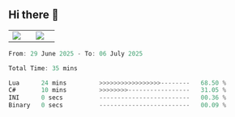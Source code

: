 ## Hi there 👋

<p align="center">
  <table align="center">
  <tr border="none">
  <td width="35%" align="center">
    <img  align="center"  src="http://github-profile-summary-cards.vercel.app/api/cards/stats?username=ricepunk&theme=github_dark" />
  </td>
    
  <td width="65%" align="center">
    <img  align="center"  src="http://github-profile-summary-cards.vercel.app/api/cards/profile-details?username=ricepunk&theme=github_dark" />
  </td>
  </tr>
  </table>
</p>

<!--START_SECTION:waka-->

```typescript
From: 29 June 2025 - To: 06 July 2025

Total Time: 35 mins

Lua      24 mins         >>>>>>>>>>>>>>>>>--------   68.50 %
C#       10 mins         >>>>>>>>-----------------   31.05 %
INI      0 secs          -------------------------   00.36 %
Binary   0 secs          -------------------------   00.09 %
```

<!--END_SECTION:waka-->
